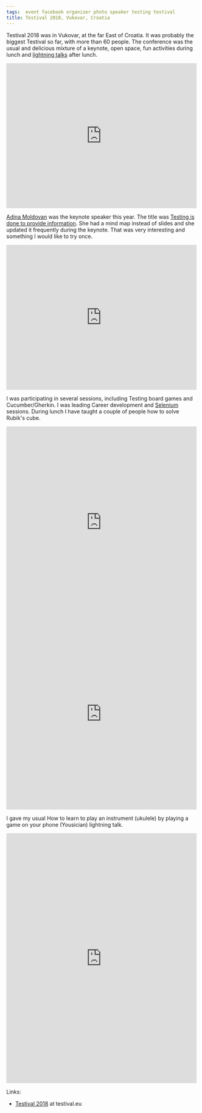 ```yaml
---
tags:  event facebook organizer photo speaker testing testival
title: Testival 2018, Vukovar, Croatia
---
```

Testival 2018 was in Vukovar, at the far East of Croatia. It was probably the biggest Testival so far, with more than 60 people. The conference was the usual and delicious mixture of a keynote, open space, fun activities during lunch and [lightning talks](https://blog.tentamen.eu/report-on-lighting-talks-from-testival-2018/) after lunch.

<iframe src="https://www.facebook.com/plugins/post.php?href=https%3A%2F%2Fwww.facebook.com%2Fphoto.php%3Ffbid%3D10156668377022290%26set%3Da.10156668291802290%26type%3D3&width=500" width="500" height="380" style="border:none;overflow:hidden" scrolling="no" frameborder="0" allowTransparency="true" allow="encrypted-media"></iframe>

[Adina Moldovan](https://twitter.com/adinnaplus) was the keynote speaker this year. The title was [Testing is done to provide information](https://drive.google.com/file/d/1yX4XULumto9uAuDcguJvGD8-3nh_-lwR/view?usp=sharing). She had a mind map instead of slides and she updated it frequently during the keynote. That was very interesting and something I would like to try once.

<iframe src="https://www.facebook.com/plugins/post.php?href=https%3A%2F%2Fwww.facebook.com%2Fphoto.php%3Ffbid%3D10156668376767290%26set%3Da.10156668291802290%26type%3D3&width=500" width="500" height="380" style="border:none;overflow:hidden" scrolling="no" frameborder="0" allowTransparency="true" allow="encrypted-media"></iframe>

I was participating in several sessions, including Testing board games and Cucumber/Gherkin. I was leading Career development and [Selenium](/selenium-javascript) sessions. During lunch I have taught a couple of people how to solve Rubik's cube.

<iframe src="https://www.facebook.com/plugins/post.php?href=https%3A%2F%2Fwww.facebook.com%2Fphoto.php%3Ffbid%3D10156668377817290%26set%3Da.10156668291802290%26type%3D3&width=500" width="500" height="502" style="border:none;overflow:hidden" scrolling="no" frameborder="0" allowTransparency="true" allow="encrypted-media"></iframe>
<iframe src="https://www.facebook.com/plugins/post.php?href=https%3A%2F%2Fwww.facebook.com%2Fphoto.php%3Ffbid%3D10156668378347290%26set%3Da.10156668291802290%26type%3D3&width=500" width="500" height="502" style="border:none;overflow:hidden" scrolling="no" frameborder="0" allowTransparency="true" allow="encrypted-media"></iframe>

I gave my usual How to learn to play an instrument (ukulele) by playing a game on your phone (Yousician) lightning talk.

<iframe src="https://www.facebook.com/plugins/post.php?href=https%3A%2F%2Fwww.facebook.com%2Fmedia%2Fset%2F%3Fset%3Da.10156668291802290%26type%3D1%26l%3Db7db1e4cab&width=500&show_text=true&height=655&appId" width="500" height="655" style="border:none;overflow:hidden" scrolling="no" frameborder="0" allowTransparency="true" allow="encrypted-media"></iframe>

Links:

- [Testival 2018](http://www.testival.eu/category/2018/) at testival.eu
